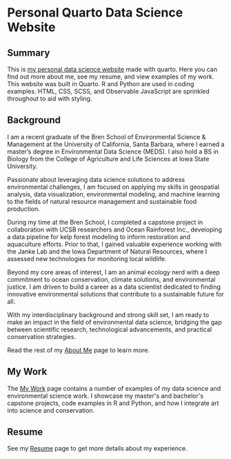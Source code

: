 # Personal Quarto Data Science Website

## Summary
This is [my personal data science website](https://elkewind.github.io/) made with quarto. Here you can find out more about me, see my resume, and view examples of my work. This website was built in Quarto. R and Python are used in coding examples. HTML, CSS, SCSS, and Observable JavaScript are sprinkled throughout to aid with styling.

## Background
I am a recent graduate of the Bren School of Environmental Science & Management at the University of California, Santa Barbara, where I earned a master’s degree in Environmental Data Science (MEDS). I also hold a BS in Biology from the College of Agriculture and Life Sciences at Iowa State University.

Passionate about leveraging data science solutions to address environmental challenges, I am focused on applying my skills in geospatial analysis, data visualization, environmental modeling, and machine learning to the fields of natural resource management and sustainable food production.

During my time at the Bren School, I completed a capstone project in collaboration with UCSB researchers and Ocean Rainforest Inc., developing a data pipeline for kelp forest modeling to inform restoration and aquaculture efforts. Prior to that, I gained valuable experience working with the Janke Lab and the Iowa Department of Natural Resources, where I assessed new technologies for monitoring local wildlife.

Beyond my core areas of interest, I am an animal ecology nerd with a deep commitment to ocean conservation, climate solutions, and environmental justice. I am driven to build a career as a data scientist dedicated to finding innovative environmental solutions that contribute to a sustainable future for all.

With my interdisciplinary background and strong skill set, I am ready to make an impact in the field of environmental data science, bridging the gap between scientific research, technological advancements, and practical conservation strategies.

Read the rest of my [About Me](https://elkewind.github.io/about.html) page to learn more.

## My Work
The [My Work](https://elkewind.github.io/posts.html) page contains a number of examples of my data science and environmental science work. I showcase my master's and bachelor's capstone projects, code examples in R and Python, and how I integrate art into science and conservation.

## Resume
See my [Resume](https://elkewind.github.io/resume.html) page to get more details about my experience.
